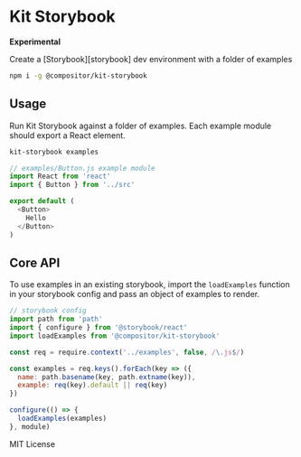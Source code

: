 
# Kit Storybook

**Experimental**

Create a [Storybook][storybook] dev environment with a folder of examples 

```sh
npm i -g @compositor/kit-storybook
```

## Usage

Run Kit Storybook against a folder of examples.
Each example module should export a React element.

```sh
kit-storybook examples
```

```js
// examples/Button.js example module
import React from 'react'
import { Button } from '../src'

export default (
  <Button>
    Hello
  </Button>
)
```

## Core API

To use examples in an existing storybook, import the `loadExamples` function in your storybook config and pass an object of examples to render.

```js
// storybook config
import path from 'path'
import { configure } from '@storybook/react'
import loadExamples from '@compositor/kit-storybook'

const req = require.context('../examples', false, /\.js$/)

const examples = req.keys().forEach(key => ({
  name: path.basename(key, path.extname(key)),
  example: req(key).default || req(key)
})

configure(() => {
  loadExamples(examples)
}, module)
```

MIT License
